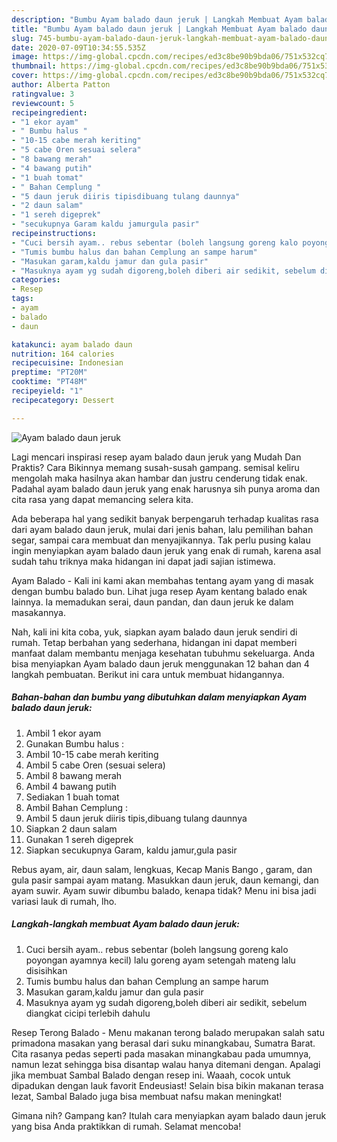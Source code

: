 ```yaml
---
description: "Bumbu Ayam balado daun jeruk | Langkah Membuat Ayam balado daun jeruk Yang Bikin Ngiler"
title: "Bumbu Ayam balado daun jeruk | Langkah Membuat Ayam balado daun jeruk Yang Bikin Ngiler"
slug: 745-bumbu-ayam-balado-daun-jeruk-langkah-membuat-ayam-balado-daun-jeruk-yang-bikin-ngiler
date: 2020-07-09T10:34:55.535Z
image: https://img-global.cpcdn.com/recipes/ed3c8be90b9bda06/751x532cq70/ayam-balado-daun-jeruk-foto-resep-utama.jpg
thumbnail: https://img-global.cpcdn.com/recipes/ed3c8be90b9bda06/751x532cq70/ayam-balado-daun-jeruk-foto-resep-utama.jpg
cover: https://img-global.cpcdn.com/recipes/ed3c8be90b9bda06/751x532cq70/ayam-balado-daun-jeruk-foto-resep-utama.jpg
author: Alberta Patton
ratingvalue: 3
reviewcount: 5
recipeingredient:
- "1 ekor ayam"
- " Bumbu halus "
- "10-15 cabe merah keriting"
- "5 cabe Oren sesuai selera"
- "8 bawang merah"
- "4 bawang putih"
- "1 buah tomat"
- " Bahan Cemplung "
- "5 daun jeruk diiris tipisdibuang tulang daunnya"
- "2 daun salam"
- "1 sereh digeprek"
- "secukupnya Garam kaldu jamurgula pasir"
recipeinstructions:
- "Cuci bersih ayam.. rebus sebentar (boleh langsung goreng kalo poyongan ayamnya kecil) lalu goreng ayam setengah mateng lalu disisihkan"
- "Tumis bumbu halus dan bahan Cemplung an sampe harum"
- "Masukan garam,kaldu jamur dan gula pasir"
- "Masuknya ayam yg sudah digoreng,boleh diberi air sedikit, sebelum diangkat cicipi terlebih dahulu"
categories:
- Resep
tags:
- ayam
- balado
- daun

katakunci: ayam balado daun 
nutrition: 164 calories
recipecuisine: Indonesian
preptime: "PT20M"
cooktime: "PT48M"
recipeyield: "1"
recipecategory: Dessert

---
```



![Ayam balado daun jeruk](https://img-global.cpcdn.com/recipes/ed3c8be90b9bda06/751x532cq70/ayam-balado-daun-jeruk-foto-resep-utama.jpg)

Lagi mencari inspirasi resep ayam balado daun jeruk yang Mudah Dan Praktis? Cara Bikinnya memang susah-susah gampang. semisal keliru mengolah maka hasilnya akan hambar dan justru cenderung tidak enak. Padahal ayam balado daun jeruk yang enak harusnya sih punya aroma dan cita rasa yang dapat memancing selera kita.

Ada beberapa hal yang sedikit banyak berpengaruh terhadap kualitas rasa dari ayam balado daun jeruk, mulai dari jenis bahan, lalu pemilihan bahan segar, sampai cara membuat dan menyajikannya. Tak perlu pusing kalau ingin menyiapkan ayam balado daun jeruk yang enak di rumah, karena asal sudah tahu triknya maka hidangan ini dapat jadi sajian istimewa.

Ayam Balado - Kali ini kami akan membahas tentang ayam yang di masak dengan bumbu balado bun. Lihat juga resep Ayam kentang balado enak lainnya. Ia memadukan serai, daun pandan, dan daun jeruk ke dalam masakannya.


Nah, kali ini kita coba, yuk, siapkan ayam balado daun jeruk sendiri di rumah. Tetap berbahan yang sederhana, hidangan ini dapat memberi manfaat dalam membantu menjaga kesehatan tubuhmu sekeluarga. Anda bisa menyiapkan Ayam balado daun jeruk menggunakan 12 bahan dan 4 langkah pembuatan. Berikut ini cara untuk membuat hidangannya.

<!--inarticleads1-->

##### Bahan-bahan dan bumbu yang dibutuhkan dalam menyiapkan Ayam balado daun jeruk:

1. Ambil 1 ekor ayam
1. Gunakan  Bumbu halus :
1. Ambil 10-15 cabe merah keriting
1. Ambil 5 cabe Oren (sesuai selera)
1. Ambil 8 bawang merah
1. Ambil 4 bawang putih
1. Sediakan 1 buah tomat
1. Ambil  Bahan Cemplung :
1. Ambil 5 daun jeruk diiris tipis,dibuang tulang daunnya
1. Siapkan 2 daun salam
1. Gunakan 1 sereh digeprek
1. Siapkan secukupnya Garam, kaldu jamur,gula pasir


Rebus ayam, air, daun salam, lengkuas, Kecap Manis Bango , garam, dan gula pasir sampai ayam matang. Masukkan daun jeruk, daun kemangi, dan ayam suwir. Ayam suwir dibumbu balado, kenapa tidak? Menu ini bisa jadi variasi lauk di rumah, lho. 

<!--inarticleads2-->

##### Langkah-langkah membuat Ayam balado daun jeruk:

1. Cuci bersih ayam.. rebus sebentar (boleh langsung goreng kalo poyongan ayamnya kecil) lalu goreng ayam setengah mateng lalu disisihkan
1. Tumis bumbu halus dan bahan Cemplung an sampe harum
1. Masukan garam,kaldu jamur dan gula pasir
1. Masuknya ayam yg sudah digoreng,boleh diberi air sedikit, sebelum diangkat cicipi terlebih dahulu


Resep Terong Balado - Menu makanan terong balado merupakan salah satu primadona masakan yang berasal dari suku minangkabau, Sumatra Barat. Cita rasanya pedas seperti pada masakan minangkabau pada umumnya, namun lezat sehingga bisa disantap walau hanya ditemani dengan. Apalagi jika membuat Sambal Balado dengan resep ini. Waaah, cocok untuk dipadukan dengan lauk favorit Endeusiast! Selain bisa bikin makanan terasa lezat, Sambal Balado juga bisa membuat nafsu makan meningkat! 

Gimana nih? Gampang kan? Itulah cara menyiapkan ayam balado daun jeruk yang bisa Anda praktikkan di rumah. Selamat mencoba!
